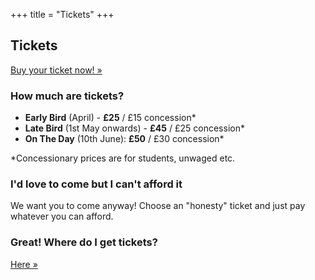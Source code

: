 +++
title = "Tickets"
+++

<section class="row">
    <div class="main-container">
        <a id="top"></a>
        <main class="container generic">
            <div class="col-md-12 main">
                <h1>Tickets</h1>
                <p>
                    <a class="inner-link highlight" href="https://ti.to/nidc/nidc2017">Buy your ticket now! &raquo;</a>
                </p>
                <h3>How much are tickets?</h3>
                <p>
                    <ul>
                        <li><strong>Early Bird</strong> (April) - <strong>£25</strong> / £15 concession*</li>
                        <li><strong>Late Bird</strong> (1st May onwards) - <strong>£45</strong> / £25 concession*</li>
                        <li><strong>On The Day</strong> (10th June): <strong>£50</strong> / £30 concession*</li>
                    </ul>
                    *Concessionary prices are for students, unwaged etc.
                </p>
<!--                <h3>I'd prefer a free ticket!</h3>
                <p>
                    Simple.
                    <ol>
                        <li><a href="https://ti.to/nidc/nidc2017">Buy a ticket</a>. Take a note of the ticket number (it'll look
                            something like "AB0C-1").</li>
                        <li>Tell your friends and colleagues to use your ticket number as their referral code.</li>
                        <li>Every person that uses your ticket number gets 10% off. And you get 10% off too!</li>
                        <li>Refer 10 (or more) people and your ticket's free :)</lI>
                    </ol>
                    NB. All tickets will be charged at standard price. Total final discounts will be calculated and remitted once ticket sales are closed. The ticketing system isn't clever enough to do it at the time.
                </p> -->
                <h3>I'd love to come but I can't afford it</h3>
                <p>
                    We want you to come anyway! Choose an "honesty" ticket and just pay whatever you can afford.
                </p>
                <h3>Great! Where do I get tickets?</h3>
                <p>
                    <a class="inner-link highlight" href="https://ti.to/nidc/nidc2017">Here &raquo;</a>
                </p>
            </div>
        </main>
    </div>
</section>